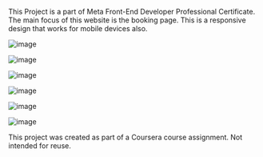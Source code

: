 This Project is a part of Meta Front-End Developer Professional Certificate. The main focus of this website is the booking page. This is a responsive design that works for mobile devices also.

![image](https://github.com/user-attachments/assets/6495756e-1c7b-4c92-a954-440bb287c960)

![image](https://github.com/user-attachments/assets/761be2ef-0597-46fe-88b7-fc9a0f731191)

![image](https://github.com/user-attachments/assets/8e902838-7b68-4d7a-8d4b-8620ed252700)

![image](https://github.com/user-attachments/assets/df5042d6-13f2-49e9-9483-fb7158197c1e)

![image](https://github.com/user-attachments/assets/974b12c4-f0e7-4a5a-bd4f-8b275c82580a)

![image](https://github.com/user-attachments/assets/c6ae2474-4a3b-4b4b-a048-3d253d808c10)

This project was created as part of a Coursera course assignment. Not intended for reuse.





